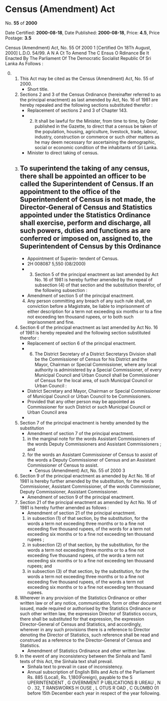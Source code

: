 # Census   (Amendment) Act

No. **55** of **2000**

Date Certified: **2000-08-18**, Date Published: **2000-08-18**, Price: **4.5**, Price Postage: **3.5**

Census (Amendment) Act, No. 55 Of 2000 1
[Certified On 18Th August,  2000]
L.D.O. 54/99.
A N   A Ct   To   Amend   The   C Ensus   O Rdinance
Be It Enacted By The Parliament Of The Democratic Socialist Republic Of Sri Lanka As Follows :

0. 
    1. This Act may be cited as the Census (Amendment) Act, No. 55  of  2000.
        - Short title.
    2. Sections 2 and 3 of the Census Ordinance (hereinafter referred to as the principal enactment) as last amended by Act, No. 16 of 1981 are hereby repealed and the following sections substituted therefor :
        - Replacement of sections 2 and 3 of Chapter 143.
        - 2. It shall be lawful for the Minister, from time to time, by Order published in the Gazette, to direct that a census be taken of the population, housing, agriculture, livestock, trade, labour, industry, construction or commerce or such other matters as he may deem necessary for ascertaining the demographic, social or economic condition of the inhabitants of  Sri Lanka.
        - Minister to direct taking of census.
    3. To superintend the taking of any census, there shall be appointed an officer to be called the Superintendent of Census. If an appointment to the office of the Superintendent of Census is not made, the Director-General of Census and Statistics appointed under the Statistics Ordinance shall exercise, perform and discharge, all such powers, duties and functions as are conferred or imposed on, assigned to, the Superintendent of Census by this Ordinance
        - 
        - Appointment of Superin- tendent of Census.
        - 2H 008087 5,550 (08/2000)
        - 3. Section 5 of the principal enactment as last amended by Act No. 16 of 1981 is hereby further amended by the repeal of subsection (4) of that section and the substitution therefor, of the following subsection :
        - Amendment of section 5 of the principal enactment.
        4. Any person committing any breach of any such rule shall, on conviction before a Magistrate, be liable to imprisonment of either description for a term not exceeding six months or to a fine not exceeding ten thousand rupees, or to both such imprisonment and fine.
    4. Section 6 of the principal enactment as last amended by Act No. 16 of 1981 is hereby repealed and the following section substituted therefor :
        - Replacement of section 6 of the principal enactment.
        - 6. The District Secretary of a District Secretarys Division shall be the Commissioner of Census for his District and the Mayor, Chairman or Special Commissioner, where any local authority is administered by a Special Commissioner, of every Municipal Council and Urban Council shall be Commissioner of Census for the local area, of such Municipal Council or Urban Council :
        - District Secretary and Mayor, Chairman or Special Commissioner of Municipal Council or Urban Council to be Commissioners.
        - Provided that any other person may be appointed as Commissioner for such District or such Municipal Council or Urban Council area
        - 
    5. Section 7 of the principal enactment is hereby amended by the substitution
        - Amendment of section 7 of the principal enactment.
        1. in the marginal note for the words Assistant Commissioners  of  the  words  Deputy Commissioners and Assistant Commissioners ; and
        2. for the words an Assistant Commissioner of Census to assist of the words a Deputy Commissioner of Census and an Assistant Commissioner of Census to assist.
            - Census (Amendment) Act, No. 55 of 2000 3
    6. Section 9 of the principal enactment as amended by Act No. 16 of 1981 is hereby further amended by the substitution, for the words Commissioner, Assistant Commissioner, of the words Commissioner, Deputy Commissioner, Assistant Commissioner.
        - Amendment of section 9 of the principal enactment.
    7. Section 21 of the principal enactment as amended by Act No. 16 of 1981 is hereby further amended as follows :
        - Amendment of section 21 of the principal enactment.
        1. in subsection (1) of that section, by the substitution, for the words a term not exceeding three months or to a fine not exceeding five thousand rupees, of the words for a term not exceeding six months or to a fine not exceeding ten thousand rupees ;
        2. in subsection (2) of that section, by the substitution, for the words a term not exceeding three months or to a fine not exceeding five thousand rupees, of the words a term not exceeding six months or to a fine not exceeding ten thousand rupees; and
        3. in subsection (3) of that section, by the substitution, for the words a term not exceeding three months or to a fine not exceeding five thousand rupees, of the words a term not exceeding six months or to a fine not exceeding ten thousand rupees.
    8. Wherever in any provision of the Statistics Ordinance or other written law or of any notice, communication, form or other document issued, made required or authorised by the Statistics Ordinance or such other written law, the expression Director of Statistics occurs, there shall be substituted for that expression, the expression Director-General of Census and Statistics, and accordingly, wherever in any such provisions there is a reference to Director denoting the Director of Statistics, such reference shall be read and construed as a reference to the Director-General of Census and Statistics.
        - Amendment of Statistics Ordinance and other written law.
    9. In the event of any inconsistency between the Sinhala and Tamil texts of this Act, the Sinhala text shall prevail.
        - Sinhala text to prevail in case of inconsistency.
        - Annual subscription of English Bills and Acts of the Parliament Rs. 885 (Local), Rs. 1,180(Foreign), payable to the S UPERINTENDENT , G OVERNMENT  P UBLICATIONS  B UREAU , N O . 32, T RANSWORKS  H OUSE , L OTUS  R OAD , C OLOMBO  01 before 15th December each year in respect of the year following.